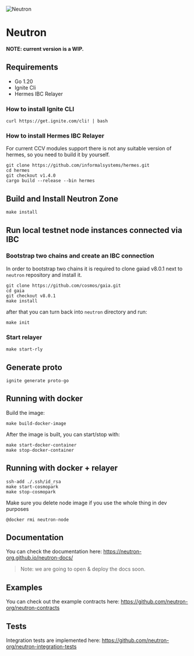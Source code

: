 ![Neutron](https://github.com/neutron-org/neutron-docs/blob/1db1e92098c915ae8ad4defc0bd30ef549175201/static/img/neutron_wide_logo.png)
# Neutron


**NOTE: current version is a WIP.**

## Requirements
* Go 1.20
* Ignite Cli
* Hermes IBC Relayer

### How to install Ignite CLI

```shell
curl https://get.ignite.com/cli! | bash
```

### How to install Hermes IBC Relayer

For current CCV modules support there is not any suitable version of hermes, so you need to build it by yourself.

```shell
git clone https://github.com/informalsystems/hermes.git
cd hermes
git checkout v1.4.0
cargo build --release --bin hermes
```

## Build and Install Neutron Zone

```shell
make install
```

## Run local testnet node instances connected via IBC

### Bootstrap two chains and create an IBC connection

In order to bootstrap two chains it is required to clone gaiad v8.0.1 next to `neutron` repository and install it.

```shell
git clone https://github.com/cosmos/gaia.git
cd gaia
git checkout v8.0.1
make install
```

after that you can turn back into `neutron` directory and run:

```shell
make init
```

### Start relayer

```shell
make start-rly
```

## Generate proto

```shell
ignite generate proto-go
```

## Running with docker

Build the image:
```shell
make build-docker-image
```

After the image is built, you can start/stop with:
```shell
make start-docker-container
make stop-docker-container
```

## Running with docker + relayer

```shell
ssh-add ./.ssh/id_rsa
make start-cosmopark
make stop-cosmopark
```

Make sure you delete node image if you use the whole thing in dev purposes
```shell
@docker rmi neutron-node
```

## Documentation

You can check the documentation here: https://neutron-org.github.io/neutron-docs/

> Note: we are going to open & deploy the docs soon.

## Examples

You can check out the example contracts here: https://github.com/neutron-org/neutron-contracts

## Tests

Integration tests are implemented here: https://github.com/neutron-org/neutron-integration-tests
